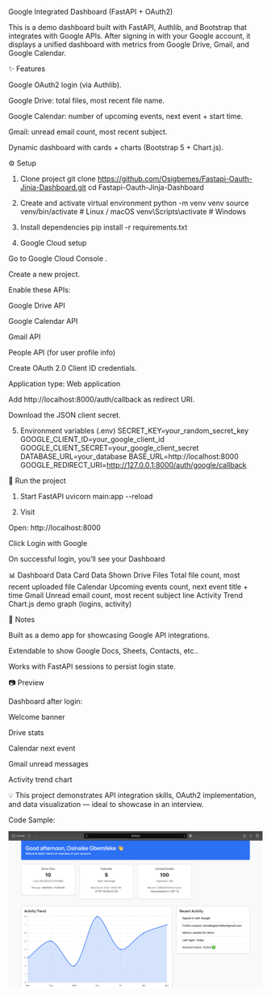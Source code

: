 Google Integrated Dashboard (FastAPI + OAuth2)

This is a demo dashboard built with FastAPI, Authlib, and Bootstrap that integrates with Google APIs.
After signing in with your Google account, it displays a unified dashboard with metrics from Google Drive, Gmail, and Google Calendar.

✨ Features

Google OAuth2 login (via Authlib).

Google Drive: total files, most recent file name.

Google Calendar: number of upcoming events, next event + start time.

Gmail: unread email count, most recent subject.

Dynamic dashboard with cards + charts (Bootstrap 5 + Chart.js).

⚙️ Setup
1. Clone project
git clone https://github.com/Osigbemes/Fastapi-Oauth-Jinja-Dashboard.git
cd Fastapi-Oauth-Jinja-Dashboard

2. Create and activate virtual environment
python -m venv venv
source venv/bin/activate  # Linux / macOS
venv\Scripts\activate     # Windows

3. Install dependencies
pip install -r requirements.txt

4. Google Cloud setup

Go to Google Cloud Console
.

Create a new project.

Enable these APIs:

Google Drive API

Google Calendar API

Gmail API

People API (for user profile info)

Create OAuth 2.0 Client ID credentials.

Application type: Web application

Add http://localhost:8000/auth/callback as redirect URI.

Download the JSON client secret.

5. Environment variables (.env)
SECRET_KEY=your_random_secret_key
GOOGLE_CLIENT_ID=your_google_client_id
GOOGLE_CLIENT_SECRET=your_google_client_secret
DATABASE_URL=your_database
BASE_URL=http://localhost:8000
GOOGLE_REDIRECT_URI=http://127.0.0.1:8000/auth/google/callback

🚀 Run the project
1. Start FastAPI
uvicorn main:app --reload

2. Visit

Open: http://localhost:8000

Click Login with Google

On successful login, you’ll see your Dashboard

📊 Dashboard Data
Card	Data Shown
Drive Files	Total file count, most recent uploaded file
Calendar	Upcoming events count, next event title + time
Gmail	Unread email count, most recent subject line
Activity Trend	Chart.js demo graph (logins, activity)

📌 Notes

Built as a demo app for showcasing Google API integrations.

Extendable to show Google Docs, Sheets, Contacts, etc..

Works with FastAPI sessions to persist login state.

📷 Preview

Dashboard after login:

Welcome banner

Drive stats

Calendar next event

Gmail unread messages

Activity trend chart

💡 This project demonstrates API integration skills, OAuth2 implementation, and data visualization — ideal to showcase in an interview.


Code Sample:

![alt text](image.png)